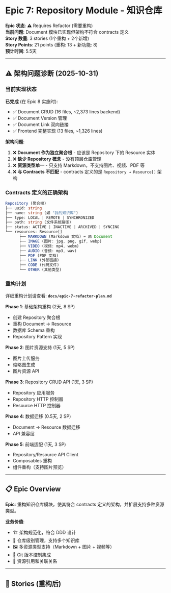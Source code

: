 # Epic 7: Repository Module - 知识仓库

**Epic 状态**: ⚠️ Requires Refactor (需要重构)  
**当前问题**: Document 模块已实现但架构不符合 contracts 定义  
**Story 数量**: 3 stories (1个重构 + 2个新增)  
**Story Points**: 21 points (重构: 13 + 新功能: 8)  
**预计时间**: 5.5天

---

## ⚠️ 架构问题诊断 (2025-10-31)

### 当前实现状态

**已完成** (在 Epic 8 实施时):
- ✅ Document CRUD (16 files, ~2,373 lines backend)
- ✅ Document Version 管理
- ✅ Document Link 双向链接
- ✅ Frontend 完整实现 (13 files, ~1,326 lines)

**架构问题**:
1. ❌ **Document 作为独立聚合根** - 应该是 Repository 下的 Resource 实体
2. ❌ **缺少 Repository 概念** - 没有顶层仓库管理
3. ❌ **资源类型单一** - 只支持 Markdown，不支持图片、视频、PDF 等
4. ❌ **与 Contracts 不匹配** - contracts 定义的是 `Repository → Resource[]` 架构

### Contracts 定义的正确架构

```typescript
Repository (聚合根)
├── uuid: string
├── name: string (如 "我的知识库")
├── type: LOCAL | REMOTE | SYNCHRONIZED
├── path: string (文件系统路径)
├── status: ACTIVE | INACTIVE | ARCHIVED | SYNCING
└── resources: Resource[]
      ├── MARKDOWN (Markdown 文档) ← 原 Document
      ├── IMAGE (图片: jpg, png, gif, webp)
      ├── VIDEO (视频: mp4, webm)
      ├── AUDIO (音频: mp3, wav)
      ├── PDF (PDF 文档)
      ├── LINK (外部链接)
      ├── CODE (代码文件)
      └── OTHER (其他类型)
```

### 重构计划

详细重构计划请查看: **`docs/epic-7-refactor-plan.md`**

**Phase 1**: 基础架构重构 (2天, 8 SP)
- 创建 Repository 聚合根
- 重构 Document → Resource
- 数据库 Schema 重构
- Repository Pattern 实现

**Phase 2**: 图片资源支持 (1天, 5 SP)
- 图片上传服务
- 缩略图生成
- 图片资源 API

**Phase 3**: Repository CRUD API (1天, 3 SP)
- Repository 应用服务
- Repository HTTP 控制器
- Resource HTTP 控制器

**Phase 4**: 数据迁移 (0.5天, 2 SP)
- Document → Resource 数据迁移
- API 兼容层

**Phase 5**: 前端适配 (1天, 3 SP)
- Repository/Resource API Client
- Composables 重构
- 组件重构（支持图片预览）

---

## 📋 Epic Overview

**Epic**: 重构知识仓库模块，使其符合 contracts 定义的架构，并扩展支持多种资源类型。

**业务价值**: 
- 🏗️ 架构规范化，符合 DDD 设计
- 📁 仓库级别管理，支持多个知识库
- 🖼️ 多资源类型支持（Markdown + 图片 + 视频等）
- 🔄 Git 版本控制集成
- 🔗 资源引用和关联关系

---

## 🎯 Stories (重构后)
